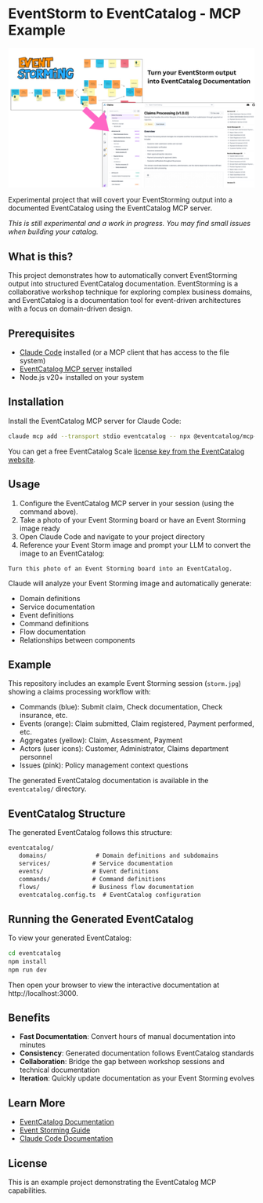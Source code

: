 # EventStorm to EventCatalog - MCP Example

![EventStorm to EventCatalog Converter](img.png)

Experimental project that will covert your EventStorming output into a documented EventCatalog using the EventCatalog MCP server.

_This is still experimental and a work in progress. You may find small issues when building your catalog._

## What is this?

This project demonstrates how to automatically convert EventStorming output into structured EventCatalog documentation. EventStorming is a collaborative workshop technique for exploring complex business domains, and EventCatalog is a documentation tool for event-driven architectures with a focus on domain-driven design.

## Prerequisites

- [Claude Code](https://www.claude.com/claude-code) installed (or a MCP client that has access to the file system)
- [EventCatalog MCP server](https://www.eventcatalog.dev/docs/development/developer-tools/mcp-server/introduction) installed
- Node.js v20+ installed on your system

## Installation

Install the EventCatalog MCP server for Claude Code:

```bash
claude mcp add --transport stdio eventcatalog -- npx @eventcatalog/mcp-server@latest https://demo.eventcatalog.dev {EVENTCATALOG_SCALE_LICENSE_KEY}
```

You can get a free EventCatalog Scale [license key from the EventCatalog website](https://eventcatalog.cloud).

## Usage

1. Configure the EventCatalog MCP server in your session (using the command above).
1. Take a photo of your Event Storming board or have an Event Storming image ready
2. Open Claude Code and navigate to your project directory
3. Reference your Event Storm image and prompt your LLM to convert the image to an EventCatalog:

```
Turn this photo of an Event Storming board into an EventCatalog.
```

Claude will analyze your Event Storming image and automatically generate:
- Domain definitions
- Service documentation
- Event definitions
- Command definitions
- Flow documentation
- Relationships between components

## Example

This repository includes an example Event Storming session (`storm.jpg`) showing a claims processing workflow with:
- Commands (blue): Submit claim, Check documentation, Check insurance, etc.
- Events (orange): Claim submitted, Claim registered, Payment performed, etc.
- Aggregates (yellow): Claim, Assessment, Payment
- Actors (user icons): Customer, Administrator, Claims department personnel
- Issues (pink): Policy management context questions

The generated EventCatalog documentation is available in the `eventcatalog/` directory.

## EventCatalog Structure

The generated EventCatalog follows this structure:

```
eventcatalog/
   domains/              # Domain definitions and subdomains
   services/            # Service documentation
   events/              # Event definitions
   commands/            # Command definitions
   flows/               # Business flow documentation
   eventcatalog.config.ts  # EventCatalog configuration
```

## Running the Generated EventCatalog

To view your generated EventCatalog:

```bash
cd eventcatalog
npm install
npm run dev
```

Then open your browser to view the interactive documentation at http://localhost:3000.

## Benefits

- **Fast Documentation**: Convert hours of manual documentation into minutes
- **Consistency**: Generated documentation follows EventCatalog standards
- **Collaboration**: Bridge the gap between workshop sessions and technical documentation
- **Iteration**: Quickly update documentation as your Event Storming evolves

## Learn More

- [EventCatalog Documentation](https://www.eventcatalog.dev/)
- [Event Storming Guide](https://en.wikipedia.org/wiki/Event_storming)
- [Claude Code Documentation](https://docs.claude.com/en/docs/claude-code)

## License

This is an example project demonstrating the EventCatalog MCP capabilities.
